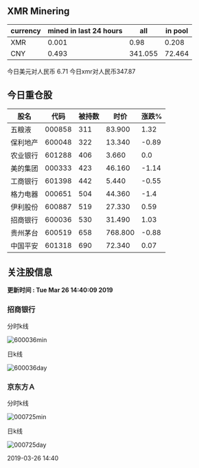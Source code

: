 ## XMR Minering

|currency|mined in last 24 hours|all|in pool|
|---|---|---|---|
|XMR|0.001|0.98|0.208|
|CNY|0.493|341.055|72.464|

今日美元对人民币 6.71	今日xmr对人民币347.87


## 今日重仓股 

|股名|代码|被持数|时价|涨跌%|
|---|---|---|---|---|
|五粮液|000858|311|83.900|1.32|
|保利地产|600048|322|13.340|-0.89|
|农业银行|601288|406|3.660|0.0|
|美的集团|000333|423|46.160|-1.14|
|工商银行|601398|442|5.440|-0.55|
|格力电器|000651|504|44.360|-1.4|
|伊利股份|600887|519|27.330|0.59|
|招商银行|600036|530|31.490|1.03|
|贵州茅台|600519|658|768.800|-0.88|
|中国平安|601318|690|72.340|0.07|

## 关注股信息
**更新时间 : Tue Mar 26 14:40:09 2019**
### 招商银行 
分时k线

![600036min](http://image.sinajs.cn/newchart/min/n/sh600036.gif)

日k线

![600036day](http://image.sinajs.cn/newchart/daily/n/sh600036.gif)

### 京东方Ａ 
分时k线

![000725min](http://image.sinajs.cn/newchart/min/n/sz000725.gif)

日k线

![000725day](http://image.sinajs.cn/newchart/daily/n/sz000725.gif)

2019-03-26 14:40